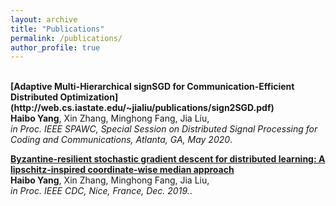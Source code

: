 ```yaml
---
layout: archive
title: "Publications"
permalink: /publications/
author_profile: true
---
```


<br>
<b>[Adaptive Multi-Hierarchical signSGD for Communication-Efficient Distributed Optimization](http://web.cs.iastate.edu/~jialiu/publications/sign2SGD.pdf)</b> <br> 
<b>Haibo Yang</b>, Xin Zhang, Minghong Fang, Jia Liu, <br>
<i>in Proc. IEEE SPAWC, Special Session on Distributed Signal Processing for Coding and Communications, Atlanta, GA, May 2020</i>.

<b>[Byzantine-resilient stochastic gradient descent for distributed learning: A lipschitz-inspired coordinate-wise median approach](https://arxiv.org/pdf/1909.04532.pdf)</b> <br> 
<b>Haibo Yang</b>, Xin Zhang, Minghong Fang, Jia Liu, <br>
<i>in Proc. IEEE CDC, Nice, France, Dec. 2019.</i>.
